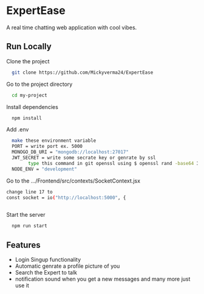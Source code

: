 
# ExpertEase

A real time chatting web application with cool vibes.


## Run Locally

Clone the project

```bash
  git clone https://github.com/Mickyverma24/ExpertEase
```

Go to the project directory

```bash
  cd my-project
```

Install dependencies

```bash
  npm install
```
Add .env 

```bash
  make these environment variable 
  PORT = write port ex. 5000
  MONOGO_DB_URI = "mongodb://localhost:27017"
  JWT_SECRET = write some secrate key or genrate by ssl
        type this command in git openssl using $ openssl rand -base64 32
  NODE_ENV = "development"

```
Go to the .../Frontend/src/contexts/SocketContext.jsx
```bash
change line 17 to 
const socket = io("http://localhost:5000", {
  
```
Start the server

```bash
  npm run start
```


## Features

- Login Singup functionality 
- Automatic genrate a profile picture of you
- Search the Expert to talk
- notification sound when you get a new messages and many more just use it

